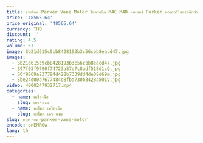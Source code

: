 ```yaml
---
title: ขายร้อน Parker Vane Motor ไฮดรอลิก M4C M4D มอเตอร์ Parker มอเตอร์ไฮดรอลิกสําหรับขาย
price: '48565.64'
price_original: '48565.64'
currency: THB
discount: ''
rating: 4.5
volume: 57
image: Sb21d615c9cb8428193b3c56cbb8eacd47.jpg
images:
  - Sb21d615c9cb8428193b3c56cbb8eacd47.jpg
  - S97f03f9790f74723a37e7c8adf518d1cQ.jpg
  - S0f9869a237794d428b7339dd4de08d69m.jpg
  - Sbe24d00a7677484e8fba730b3428a801V.jpg
video: 4000247932717.mp4
categories:
  - name: เครื่องมือ
    slug: เคร-องม
  - name: อะไหล่ เครื่องมือ
    slug: อะไหล-เคร-องม
slug: ขายร-อน-parker-vane-motor
encode: onEMRGw
lang: th
---
```

  